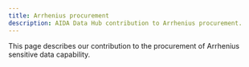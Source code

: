 ```yaml
---
title: Arrhenius procurement
description: AIDA Data Hub contribution to Arrhenius procurement.
---
```

This page describes our contribution to the procurement of Arrhenius sensitive data capability.

<!--FIXME describe Arrhenius -->

